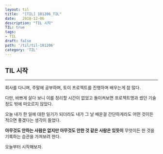 ```yaml
---
layout: til
title:  "[TIL] 181206_TIL"
date:   2018-12-06
description: "TIL 시작"
TIL: true
tags:
- TIL
draft: false
path: '/til/til-181206'
category: 'TIL'
---
```


## TIL 시작

---

회사를 다니며, 주말에 공부하며, 토이 프로젝트를 진행하며 배우는게 참 많다.

다만, 바쁘게 살다 보니 이를 정리할 시간이 없었고 돌이켜보면 프로젝트명과 썼던 기술 정도 밖에 떠오르지 않았다.

오늘 내가 한 일에 대한 일기가 되더라도 내가 그 날 배운걸 간단하게라도 어떤 것이든 적으면 좋겠다는 생각이 들었다.

**아무것도 안하는 사람은 없지만 아무것도 안한 것 같은 사람은 있듯이** 무엇이든 한 것을 기록하는 습관을 가져보려 한다.

오늘부터 시작해보자.